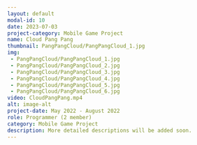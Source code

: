 ```yaml
---
layout: default
modal-id: 10
date: 2023-07-03
project-category: Mobile Game Project
name: Cloud Pang Pang
thumbnail: PangPangCloud/PangPangCloud_1.jpg
img: 
 - PangPangCloud/PangPangCloud_1.jpg
 - PangPangCloud/PangPangCloud_2.jpg
 - PangPangCloud/PangPangCloud_3.jpg
 - PangPangCloud/PangPangCloud_4.jpg
 - PangPangCloud/PangPangCloud_5.jpg
 - PangPangCloud/PangPangCloud_6.jpg
video: CloudPangPang.mp4
alt: image-alt
project-date: May 2022 - August 2022
role: Programmer (2 member)
category: Mobile Game Project
description: More detailed descriptions will be added soon.
---
```

